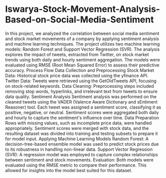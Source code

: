 # Iswarya-Stock-Movement-Analysis-Based-on-Social-Media-Sentiment
In this project, we analyzed the correlation between social media sentiment and stock market movements of a company by applying sentiment analysis and machine learning techniques. The project utilizes two machine learning models: Random Forest and Support Vector Regression (SVR). The analysis explores the impact of tweets, extracted from Twitter, on stock market trends using both daily and hourly sentiment aggregation. The models were evaluated using RMSE (Root Mean Squared Error) to assess their predictive accuracy.
Process Flow
Data Collection and Preprocessing
Stock Market Data: Historical stock price data was collected using the yfinance API.
Twitter Data: Tweets were retrieved using the GetOldTweets API, focusing on stock-related keywords.
Data Cleaning: Preprocessing steps included removing stop words, hyperlinks, and irrelevant text from tweets to ensure data quality.
Sentiment Analysis
Sentiment analysis was performed on the cleaned tweets using the VADER (Valence Aware Dictionary and sEntiment Reasoner) tool.
Each tweet was assigned a sentiment score, classifying it as positive, negative, or neutral. Sentiment scores were aggregated both daily and hourly to capture the sentiment's influence over time.
Data Preparation
Rows with missing values, such as incomplete price data, were handled appropriately.
Sentiment scores were merged with stock data, and the resulting dataset was divided into training and testing subsets to prepare it for model input.
Applying Machine Learning Models
Random Forest: A decision-tree-based ensemble model was used to predict stock prices due to its robustness in handling non-linear data.
Support Vector Regression (SVR): A regression model was employed to capture complex relationships between sentiment and stock movements.
Evaluation: Both models were evaluated using the RMSE metric to compare their performance. This allowed for insights into the model best suited for this dataset.

